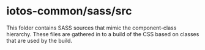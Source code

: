 # iotos-common/sass/src

This folder contains SASS sources that mimic the component-class hierarchy. These files
are gathered in to a build of the CSS based on classes that are used by the build.
